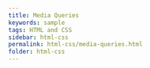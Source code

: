 ```yaml
---
title: Media Queries
keywords: sample
tags: HTML and CSS
sidebar: html-css
permalink: html-css/media-queries.html
folder: html-css
---
```


